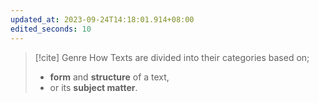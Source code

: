 ```yaml
---
updated_at: 2023-09-24T14:18:01.914+08:00
edited_seconds: 10
---
```

>[!cite] Genre
How Texts are divided into their categories based on;
>- **form** and **structure** of a text, 
>- or its **subject matter**. 

